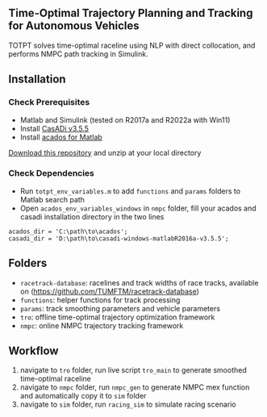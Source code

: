 ## Time-Optimal Trajectory Planning and Tracking for Autonomous Vehicles
TOTPT solves time-optimal raceline using NLP with direct collocation, and performs NMPC path tracking in Simulink.


## Installation
### Check Prerequisites
* Matlab and Simulink (tested on R2017a and R2022a with Win11)
* Install [CasADi v3.5.5](https://web.casadi.org/get/)
* Install [acados for Matlab](https://docs.acados.org/installation/index.html#windows-for-use-with-matlab)

[Download this repository](https://github.com/zlijunting/TOTPT/archive/refs/heads/main.zip) and unzip at your local directory

### Check Dependencies
* Run `totpt_env_variables.m` to add `functions` and `params` folders to Matlab search path
* Open `acados_env_variables_windows` in `nmpc` folder, fill your acados and casadi installation directory in the two lines
```
acados_dir = 'C:\path\to\acados';
casadi_dir = 'D:\path\to\casadi-windows-matlabR2016a-v3.5.5';
```

## Folders
* `racetrack-database`: racelines and track widths of race tracks, available on (https://github.com/TUMFTM/racetrack-database)
* `functions`: helper functions for track processing
* `params`: track smoothing parameters and vehicle parameters
* `tro`: offline time-optimal trajectory optimization framework
* `nmpc`: online NMPC trajectory tracking framework





<!-- 這句看不見，一句話的註解 -->
<!-- Introduction -->


## Workflow
1. navigate to `tro` folder, run live script `tro_main` to generate smoothed time-optimal raceline
2. navigate to `nmpc` folder, run `nmpc_gen` to generate NMPC mex function and automatically copy it to `sim` folder
3. navigate to `sim` folder, run `racing_sim` to simulate racing scenario

<!-- run `acados_env_variables_windows` before nmpc codegen --!>

<!--
## Workflow
### 1. Track Smoothing
...
### 2. Offline Trajectory Optimization
...
### 3. Online Tracjectory Tracking
--!>


